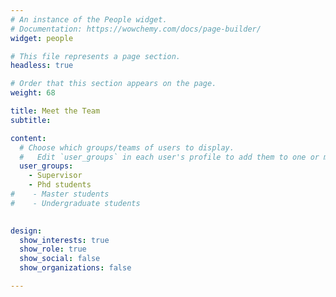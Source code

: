 ```yaml
---
# An instance of the People widget.
# Documentation: https://wowchemy.com/docs/page-builder/
widget: people

# This file represents a page section.
headless: true

# Order that this section appears on the page.
weight: 68

title: Meet the Team
subtitle:

content:
  # Choose which groups/teams of users to display.
  #   Edit `user_groups` in each user's profile to add them to one or more of these groups.
  user_groups:
    - Supervisor
    - Phd students
#    - Master students
#    - Undergraduate students
    

design:
  show_interests: true
  show_role: true
  show_social: false
  show_organizations: false

---
```

